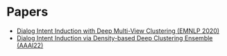 # Papers

- [Dialog Intent Induction with Deep Multi-View Clustering (EMNLP 2020)](https://arxiv.org/pdf/1908.11487.pdf)
- [Dialog Intent Induction via Density-based Deep Clustering Ensemble (AAAI22)](https://arxiv.org/pdf/2201.06731.pdf)
